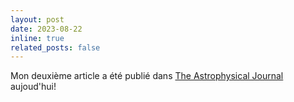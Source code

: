 ```yaml
---
layout: post
date: 2023-08-22
inline: true
related_posts: false
---
```


Mon deuxième article a été publié dans <a href="https://iopscience.iop.org/article/10.3847/1538-4357/ace43c">The Astrophysical Journal</a> aujoud'hui!
